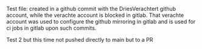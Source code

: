 Test file: created in a github commit with the DriesVerachtert github account, while the verachte account is blocked in gitlab.
That verachte account was used to configure the github mirroring in gitlab and is used for ci jobs in gitlab upon such commits.

Test 2 but this time not pushed directly to main but to a PR
